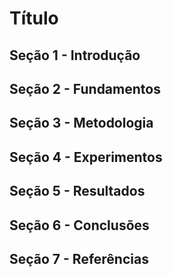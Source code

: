 # Título

## Seção 1 - Introdução
## Seção 2 - Fundamentos
## Seção 3 - Metodologia
## Seção 4 - Experimentos
## Seção 5 - Resultados
## Seção 6 - Conclusões
## Seção 7 - Referências
